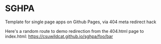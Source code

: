 # SGHPA
Template for single page apps on Github Pages, via 404 meta redirect hack

Here's a random route to demo redirection from the 404.html page to index.html: https://csuwildcat.github.io/sghpa/foo/bar